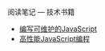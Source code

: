 <div class="sidebar-title">阅读笔记 — 技术书籍</div>
<template id="root-breadcrumb">技术书籍</template>

- [编写可维护的JavaScript](document/阅读笔记/技术书籍/编写可维护的JavaScript.md)
- [高性能JavaScript编程](document/阅读笔记/技术书籍/高性能JavaScript编程.md)

